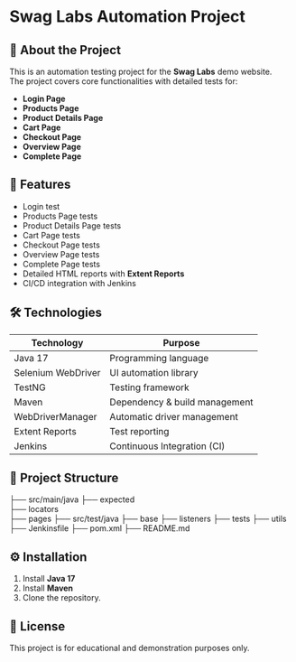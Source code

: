 # Swag Labs Automation Project

## 📌 About the Project
This is an automation testing project for the **Swag Labs** demo website.  
The project covers core functionalities with detailed tests for:
- **Login Page**
- **Products Page**
- **Product Details Page**
- **Cart Page**
- **Checkout Page**
- **Overview Page**
- **Complete Page**


## 🚀 Features
- Login test
- Products Page tests
- Product Details Page tests
- Cart Page tests
- Checkout Page tests
- Overview Page tests
- Complete Page tests
- Detailed HTML reports with **Extent Reports**
- CI/CD integration with Jenkins


## 🛠 Technologies
| Technology         | Purpose                        |
|--------------------|--------------------------------|
| Java 17            | Programming language           |
| Selenium WebDriver | UI automation library          |
| TestNG             | Testing framework              |
| Maven              | Dependency & build management  |
| WebDriverManager   | Automatic driver management    |
| Extent Reports     | Test reporting                  |
| Jenkins            | Continuous Integration (CI)    |

## 📂 Project Structure
├── src/main/java
    ├── expected   
    ├── locators    
    ├── pages 
├── src/test/java
    ├── base
    ├── listeners
    ├── tests
    ├── utils
├── Jenkinsfile
├── pom.xml
├── README.md

## ⚙️ Installation
1. Install **Java 17** 
2. Install **Maven** 
3. Clone the repository.

##  📄 License
This project is for educational and demonstration purposes only.
